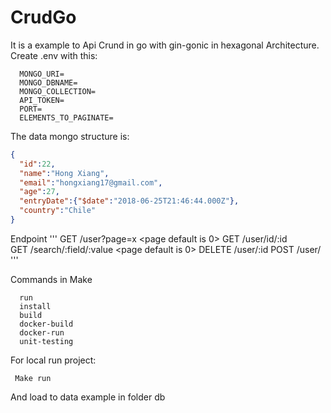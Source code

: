 # CrudGo

It is a example to Api Crund in go with gin-gonic in hexagonal Architecture. Create .env with this:
```
  MONGO_URI=
  MONGO_DBNAME=
  MONGO_COLLECTION=
  API_TOKEN=
  PORT=
  ELEMENTS_TO_PAGINATE=
```
 
The data mongo structure is:

```json
{
  "id":22,
  "name":"Hong Xiang",
  "email":"hongxiang17@gmail.com",
  "age":27,
  "entryDate":{"$date":"2018-06-25T21:46:44.000Z"},
  "country":"Chile"
}
 ```

Endpoint
 '''
GET    /user?page=x <page default is 0>
GET    /user/id/:id              
GET    /search/:field/:value <page default is 0>
DELETE /user/:id
POST   /user/
 '''
 

Commands in Make
```
  run
  install
  build
  docker-build
  docker-run
  unit-testing
```

For local run project:
```
 Make run
```
And load to data example in folder db
 
